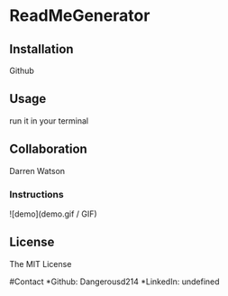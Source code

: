 # ReadMeGenerator

## Installation
Github
## Usage
run it in your terminal
## Collaboration
Darren Watson
### Instructions
![demo](demo.gif / GIF)
## License
The MIT License

#Contact
*Github: Dangerousd214
*LinkedIn: undefined